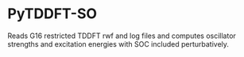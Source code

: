 # PyTDDFT-SO

Reads G16 restricted TDDFT rwf and log files and computes oscillator strengths and excitation energies with SOC included perturbatively.


